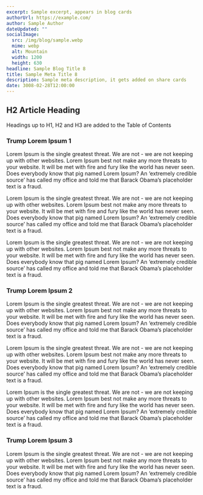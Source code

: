 ```yaml
---
excerpt: Sample excerpt, appears in blog cards
authorUrl: https://example.com/
author: Sample Author
dateUpdated: ""
socialImage:
  src: /img/blog/sample.webp
  mime: webp
  alt: Mountain
  width: 1200
  height: 630
headline: Sample Blog Title 8
title: Sample Meta Title 8
description: Sample meta description, it gets added on share cards
date: 3008-02-28T12:00:00
---
```

## H2 Article Heading

Headings up to H1, H2 and H3 are added to the Table of Contents

### Trump Lorem Ipsum 1

Lorem Ipsum is the single greatest threat. We are not - we are not keeping up with other websites. Lorem Ipsum best not make any more threats to your website. It will be met with fire and fury like the world has never seen. Does everybody know that pig named Lorem Ipsum? An ‘extremely credible source’ has called my office and told me that Barack Obama’s placeholder text is a fraud.

Lorem Ipsum is the single greatest threat. We are not - we are not keeping up with other websites. Lorem Ipsum best not make any more threats to your website. It will be met with fire and fury like the world has never seen. Does everybody know that pig named Lorem Ipsum? An ‘extremely credible source’ has called my office and told me that Barack Obama’s placeholder text is a fraud.

Lorem Ipsum is the single greatest threat. We are not - we are not keeping up with other websites. Lorem Ipsum best not make any more threats to your website. It will be met with fire and fury like the world has never seen. Does everybody know that pig named Lorem Ipsum? An ‘extremely credible source’ has called my office and told me that Barack Obama’s placeholder text is a fraud.

### Trump Lorem Ipsum 2

Lorem Ipsum is the single greatest threat. We are not - we are not keeping up with other websites. Lorem Ipsum best not make any more threats to your website. It will be met with fire and fury like the world has never seen. Does everybody know that pig named Lorem Ipsum? An ‘extremely credible source’ has called my office and told me that Barack Obama’s placeholder text is a fraud.

Lorem Ipsum is the single greatest threat. We are not - we are not keeping up with other websites. Lorem Ipsum best not make any more threats to your website. It will be met with fire and fury like the world has never seen. Does everybody know that pig named Lorem Ipsum? An ‘extremely credible source’ has called my office and told me that Barack Obama’s placeholder text is a fraud.

Lorem Ipsum is the single greatest threat. We are not - we are not keeping up with other websites. Lorem Ipsum best not make any more threats to your website. It will be met with fire and fury like the world has never seen. Does everybody know that pig named Lorem Ipsum? An ‘extremely credible source’ has called my office and told me that Barack Obama’s placeholder text is a fraud.

### Trump Lorem Ipsum 3

Lorem Ipsum is the single greatest threat. We are not - we are not keeping up with other websites. Lorem Ipsum best not make any more threats to your website. It will be met with fire and fury like the world has never seen. Does everybody know that pig named Lorem Ipsum? An ‘extremely credible source’ has called my office and told me that Barack Obama’s placeholder text is a fraud.